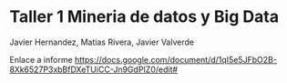 # Taller 1 Mineria de datos y Big Data
Javier Hernandez, Matias Rivera, Javier Valverde

Enlace a informe
https://docs.google.com/document/d/1qI5e5JFbO2B-8Xk6527P3xbBfDXeTUiCC-Jn9GdPIZ0/edit#
